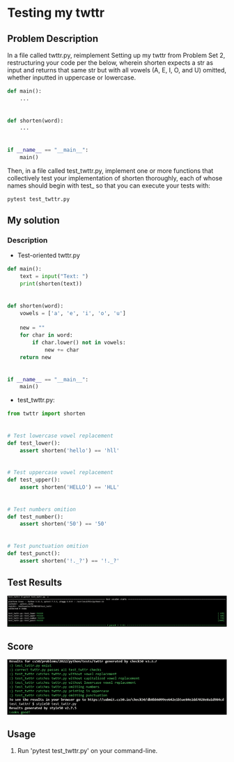 # Testing my twttr

## Problem Description

In a file called twttr.py, reimplement Setting up my twttr from Problem Set 2, restructuring your code per the below, wherein shorten expects a str as input and returns that same str but with all vowels (A, E, I, O, and U) omitted, whether inputted in uppercase or lowercase.

```python
def main():
    ...


def shorten(word):
    ...


if __name__ == "__main__":
    main()
```

Then, in a file called test_twttr.py, implement one or more functions that collectively test your implementation of shorten thoroughly, each of whose names should begin with test_ so that you can execute your tests with:

```
pytest test_twttr.py
```

## My solution

### Description

- Test-oriented twttr.py

```python
def main():
    text = input("Text: ")
    print(shorten(text))


def shorten(word):
    vowels = ['a', 'e', 'i', 'o', 'u']

    new = ""
    for char in word:
        if char.lower() not in vowels:
            new += char
    return new


if __name__ == "__main__":
    main()
```

- test_twttr.py:

```python
from twttr import shorten


# Test lowercase vowel replacement
def test_lower():
    assert shorten('hello') == 'hll'


# Test uppercase vowel replacement
def test_upper():
    assert shorten('HELLO') == 'HLL'


# Test numbers omition
def test_number():
    assert shorten('50') == '50'


# Test punctuation omition
def test_punct():
    assert shorten('!._?') == '!._?'
```

## Test Results

![All good](resources/tests.png)

## Score

![All good](./resources/score.png)

## Usage

1. Run 'pytest test_twttr.py' on your command-line.